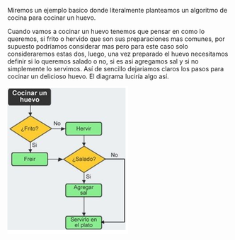 Miremos un ejemplo basico donde literalmente planteamos un algoritmo de cocina para cocinar un huevo.

Cuando vamos a cocinar un huevo tenemos que pensar en como lo queremos, si frito o hervido que son sus preparaciones mas comunes, por supuesto podríamos considerar mas pero para este caso solo consideraremos estas dos, luego, una vez preparado el huevo necesitamos definir si lo queremos salado o no, si es asi agregamos sal y si no simplemente lo servimos. Así de sencillo dejariamos claros los pasos para cocinar un delicioso huevo. El diagrama luciría algo así.

![CocinarHuevo](../resources/CocinarHuevo.png)
